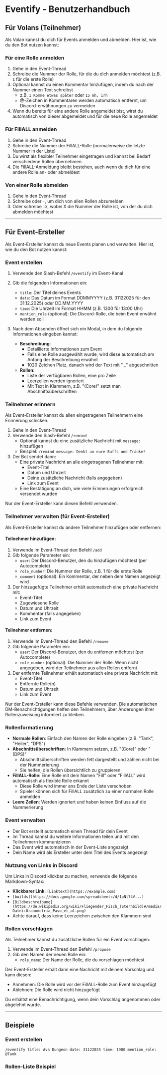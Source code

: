 # Eventify - Benutzerhandbuch

## Für Volans (Teilnehmer)

Als Volan kannst du dich für Events anmelden und abmelden. Hier ist, wie du den Bot nutzen kannst:

### Für eine Rolle anmelden

1. Gehe in den Event-Thread
2. Schreibe die Nummer der Rolle, für die du dich anmelden möchtest (z.B. `1` für die erste Rolle)
3. Optional kannst du einen Kommentar hinzufügen, indem du nach der Nummer einen Text schreibst 
   - z.B. `1 Komme etwas später` oder `15 mh, irh`
   - @-Zeichen in Kommentaren werden automatisch entfernt, um Discord-erwähnungen zu vermeiden
4. Wenn du bereits für eine andere Rolle angemeldet bist, wirst du automatisch von dieser abgemeldet und für die neue Rolle angemeldet

### Für FillALL anmelden

1. Gehe in den Event-Thread
2. Schreibe die Nummer der FillALL-Rolle (normalerweise die letzte Nummer in der Liste)
3. Du wirst als flexibler Teilnehmer eingetragen und kannst bei Bedarf verschiedene Rollen übernehmen
4. Die FillALL-Anmeldung bleibt bestehen, auch wenn du dich für eine andere Rolle an- oder abmeldest

### Von einer Rolle abmelden

1. Gehe in den Event-Thread
2. Schreibe oder `-`, um dich von allen Rollen abzumelden
3. Oder schreibe `-X`, wobei X die Nummer der Rolle ist, von der du dich abmelden möchtest

---

## Für Event-Ersteller

Als Event-Ersteller kannst du neue Events planen und verwalten. Hier ist, wie du den Bot nutzen kannst:

### Event erstellen

1. Verwende den Slash-Befehl `/eventify` im Event-Kanal
2. Gib die folgenden Informationen ein:
   - `title`: Der Titel deines Events
   - `date`: Das Datum im Format DDMMYYYY (z.B. 31122025 für den 31.12.2025) oder DD.MM.YYYY
   - `time`: Die Uhrzeit im Format HHMM (z.B. 1300 für 13:00 Uhr)
   - `mention_role` (optional): Die Discord-Rolle, die beim Event erwähnt werden soll

3. Nach dem Absenden öffnet sich ein Modal, in dem du folgende Informationen eingeben kannst:
   - **Beschreibung**: 
     - Detaillierte Informationen zum Event
     - Falls eine Rolle ausgewählt wurde, wird diese automatisch am Anfang der Beschreibung erwähnt
     - 1020 Zeichen Platz, danach wird der Text mit "..." abgeschnitten
   - **Rollen**: 
     - Liste der verfügbaren Rollen, eine pro Zeile
     - Leerzeilen werden ignoriert
     - Mit Text in Klammern, z.B. "(Core)" setzt man Abschnittsüberschriften

### Teilnehmer erinnern

Als Event-Ersteller kannst du allen eingetragenen Teilnehmern eine Erinnerung schicken:

1. Gehe in den Event-Thread
2. Verwende den Slash-Befehl `/remind`
   - Optional kannst du eine zusätzliche Nachricht mit `message:` hinzufügen
   - Beispiel: `/remind message: Denkt an eure Buffs und Tränke!`
3. Der Bot sendet dann:
   - Eine private Nachricht an alle eingetragenen Teilnehmer mit:
     - Event-Titel
     - Datum und Uhrzeit
     - Deine zusätzliche Nachricht (falls angegeben)
     - Link zum Event
   - Eine Bestätigung an dich, wie viele Erinnerungen erfolgreich versendet wurden

Nur der Event-Ersteller kann diesen Befehl verwenden.

### Teilnehmer verwalten (für Event-Ersteller)

Als Event-Ersteller kannst du andere Teilnehmer hinzufügen oder entfernen:

#### Teilnehmer hinzufügen:
1. Verwende im Event-Thread den Befehl `/add`
2. Gib folgende Parameter ein:
   - `user`: Der Discord-Benutzer, den du hinzufügen möchtest (per Autocomplete)
   - `role_number`: Die Nummer der Rolle, z.B. 1 für die erste Rolle
   - `comment` (optional): Ein Kommentar, der neben dem Namen angezeigt wird
3. Der hinzugefügte Teilnehmer erhält automatisch eine private Nachricht mit:
   - Event-Titel
   - Zugewiesene Rolle
   - Datum und Uhrzeit
   - Kommentar (falls angegeben)
   - Link zum Event

#### Teilnehmer entfernen:
1. Verwende im Event-Thread den Befehl `/remove`
2. Gib folgende Parameter ein:
   - `user`: Der Discord-Benutzer, den du entfernen möchtest (per Autocomplete)
   - `role_number` (optional): Die Nummer der Rolle. Wenn nicht angegeben, wird der Teilnehmer aus allen Rollen entfernt
3. Der entfernte Teilnehmer erhält automatisch eine private Nachricht mit:
   - Event-Titel
   - Entfernte Rolle(n)
   - Datum und Uhrzeit
   - Link zum Event

Nur der Event-Ersteller kann diese Befehle verwenden. Die automatischen DM-Benachrichtigungen helfen den Teilnehmern, über Änderungen ihrer Rollenzuweisung informiert zu bleiben.

### Rollenformatierung

- **Normale Rollen**: Einfach den Namen der Rolle eingeben (z.B. "Tank", "Heiler", "DPS")
- **Abschnittsüberschriften**: In Klammern setzen, z.B. "(Core)" oder "(DPS)"
  - Abschnittsüberschriften werden fett dargestellt und zählen nicht bei der Nummerierung
  - Sie helfen, die Rollen übersichtlich zu gruppieren
- **FillALL-Rolle**: Eine Rolle mit dem Namen "Fill" oder "FillALL" wird automatisch als flexible Rolle erkannt
  - Diese Rolle wird immer ans Ende der Liste verschoben
  - Spieler können sich für FillALL zusätzlich zu einer normalen Rolle anmelden
- **Leere Zeilen**: Werden ignoriert und haben keinen Einfluss auf die Nummerierung

### Event verwalten

- Der Bot erstellt automatisch einen Thread für dein Event
- Im Thread kannst du weitere Informationen teilen und mit den Teilnehmern kommunizieren
- Das Event wird automatisch in der Event-Liste angezeigt
- Dein Name wird als Ersteller unter dem Titel des Events angezeigt

### Nutzung von Links in Discord

Um Links in Discord klickbar zu machen, verwende die folgende Markdown-Syntax:

- **Klickbarer Link**: `[Linktext](https://example.com)`
- `[builds](https://docs.google.com/spreadsheets/d/1pNt74V...)`
- `[Bildbeschreibung](https://de.wikipedia.org/wiki/Fliegender_Fisch_(Sternbild)#/media/Datei:Uranometria_Pavo_et_al.png)`
- Achte darauf, dass keine Leerzeichen zwischen den Klammern sind

### Rollen vorschlagen

Als Teilnehmer kannst du zusätzliche Rollen für ein Event vorschlagen:

1. Verwende im Event-Thread den Befehl `/propose`
2. Gib den Namen der neuen Rolle ein:
   - `role_name`: Der Name der Rolle, die du vorschlagen möchtest

Der Event-Ersteller erhält dann eine Nachricht mit deinem Vorschlag und kann diesen:
- Annehmen: Die Rolle wird vor der FillALL-Rolle zum Event hinzugefügt
- Ablehnen: Die Rolle wird nicht hinzugefügt

Du erhältst eine Benachrichtigung, wenn dein Vorschlag angenommen oder abgelehnt wurde.

---

## Beispiele

### Event erstellen
```
/eventify title: Ava Dungeon date: 31122025 time: 1900 mention_role: @Tank
```

### Rollen-Liste Beispiel
```